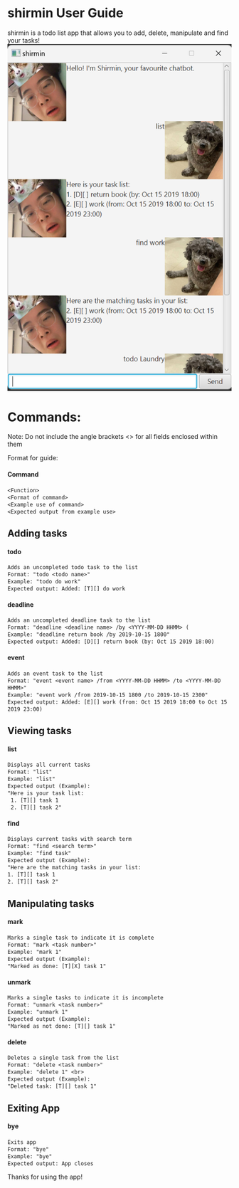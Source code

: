 # shirmin User Guide

shirmin is a todo list app that allows you to add, delete, manipulate and find your tasks! <br>
![shirmin](Ui.png)

# Commands: 
Note: Do not include the angle brackets <> for all fields enclosed within them <br>

Format for guide: 

#### Command
    <Function>
    <Format of command>
    <Example use of command>
    <Expected output from example use>
    

## Adding tasks

#### todo 
    Adds an uncompleted todo task to the list 
    Format: "todo <todo name>" 
    Example: "todo do work" 
    Expected output: Added: [T][] do work 

#### deadline 
    Adds an uncompleted deadline task to the list 
    Format: "deadline <deadline name> /by <YYYY-MM-DD HHMM> (
    Example: "deadline return book /by 2019-10-15 1800" 
    Expected output: Added: [D][] return book (by: Oct 15 2019 18:00)

#### event
    Adds an event task to the list 
    Format: "event <event name> /from <YYYY-MM-DD HHMM> /to <YYYY-MM-DD HHMM>"
    Example: "event work /from 2019-10-15 1800 /to 2019-10-15 2300"
    Expected output: Added: [E][] work (from: Oct 15 2019 18:00 to Oct 15 2019 23:00)

## Viewing tasks

#### list 
    Displays all current tasks
    Format: "list"
    Example: "list"
    Expected output (Example): 
    "Here is your task list:
     1. [T][] task 1
     2. [T][] task 2"


#### find
    Displays current tasks with search term
    Format: "find <search term>"
    Example: "find task"
    Expected output (Example): 
    "Here are the matching tasks in your list:
    1. [T][] task 1
    2. [T][] task 2"


## Manipulating tasks

#### mark
    Marks a single task to indicate it is complete
    Format: "mark <task number>"
    Example: "mark 1"
    Expected output (Example):
    "Marked as done: [T][X] task 1"

#### unmark
    Marks a single tasks to indicate it is incomplete
    Format: "unmark <task number>"
    Example: "unmark 1"
    Expected output (Example):
    "Marked as not done: [T][] task 1"


#### delete
    Deletes a single task from the list
    Format: "delete <task number>"
    Example: "delete 1" <br>
    Expected output (Example):
    "Deleted task: [T][] task 1"

## Exiting App

#### bye
    Exits app
    Format: "bye"
    Example: "bye"
    Expected output: App closes
    

Thanks for using the app!